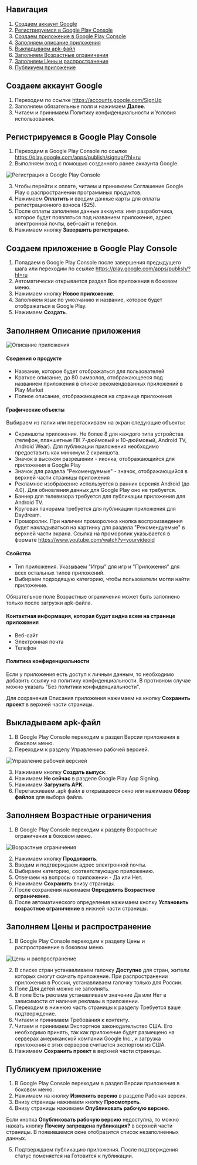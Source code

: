 ## Навигация
  1. [Создаем аккаунт Google](#add_google_account)
  2. [Регистрируемся в Google Play Console](#register)
  3. [Создаем приложение в Google Play Console](#create_app)
  4. [Заполняем описание приложения](#fill_info)
  5. [Выкладываем apk-файл](#upload_apk)
  6. [Заполняем Возрастные ограничения](#fill_age_limits)
  7. [Заполняем Цены и распространение](#fill_price)
  8. [Публикуем приложение](#publish)

<a name="add_google_account"/>

## Создаем аккаунт Google

1. Переходим по ссылке https://accounts.google.com/SignUp
2. Заполняем обязательные поля и нажимаем __Далее__.
3. Читаем и принимаем Политику конфиденциальности и Условия использования.

<a name="register"/>

## Регистрируемся в Google Play Console

1. Переходим в Google Play Console по ссылке https://play.google.com/apps/publish/signup/?hl=ru
2. Выполняем вход с помощью созданного ранее аккаунта Google.

![Регистрация в Google Play Console](images/console_sign_up.PNG?raw=true)

3. Чтобы перейти к оплате, читаем и принимаем Соглашение Google Play о распространении программных продуктов.
4. Нажимаем __Оплатить__ и вводим данные карты для оплаты регистрационного взноса ($25).
5. После оплаты заполняем данные аккаунта: имя разработчика, которое будет появляться под названием приложения, адрес электронной почты, веб-сайт и телефон.
6. Нажимаем кнопку __Завершить регистрацию__.

<a name="create_app"/>

## Создаем приложение в Google Play Console

1. Попадаем в Google Play Console после завершения предыдущего шага или переходим по ссылке https://play.google.com/apps/publish/?hl=ru
2. Автоматически открывается раздел Все приложения в боковом меню.
3. Нажимаем кнопку __Новое приложение__.
3. Заполняем язык по умолчанию и название, которое будет отображаться в Google Play.
4. Нажимаем __Создать__.

<a name="fill_info"/>

## Заполняем Описание приложения

![Описание приложения](images/console_app_info.PNG?raw=true)

#### Сведения о продукте

- Название, которое будет отображаться для пользователей
- Краткое описание, до 80 символов, отображающееся под названием приложения в списке рекомендованных приложений в Play Market
- Полное описание, отображающееся на странице приложения

#### Графические объекты

Выбираем из папки или перетаскиваем на экран следующие объекты:
- Скриншоты приложения. Не более 8 для каждого типа устройства (телефон, планшетные ПК 7-дюймовый и 10-дюймовый, Android TV, Android Wear). Для публикации приложения необходимо предоставить как минимум 2 скриншота.
- Значок в высоком разрешении - икoнка, отображающийся для приложения в Google Play
- Значок для раздела "Рекомендуемые" - значок, отображающийся в верхней части страницы приложения
- Рекламное изображение используется в ранних версиях Android (до 4.0). Для обновления данных для Google Play оно не требуется.
- Баннер для телевизора требуется для публикации приложения для Android TV.
- Круговая панорама требуется для публикации приложения для Daydream.
- Проморолик. При наличии проморолика кнопка воспроизведения будет накладываться на картинку для раздела "Рекомендуемые" в верхней части экрана.
Ссылка на проморолик указывается в формате https://www.youtube.com/watch?v=yourvideoid

#### Свойства

- Тип приложения. Указываем "Игры" для игр и "Приложения" для всех остальных типов приложений.
- Выбираем подходящую категорию, чтобы пользователи могли найти приложение.

Обязательное поле Возрастные ограничения может быть заполнено только после загрузки apk-файла.

#### Контактная информация, которая будет видна всем на странице приложения

- Веб-сайт
- Электронная почта
- Телефон

#### Политика конфиденциальности

Если у приложения есть доступ к личным данным, то необходимо добавить ссылку на политику конфиденциальности.
В противном случае можно указать "Без политики конфиденциальности".

Для сохранения Описания приложения нажимаем на кнопку __Сохранить проект__ в верхней части страницы.

<a name="upload_apk"/>

## Выкладываем apk-файл

1. В Google Play Console переходим в раздел Версии приложения в боковом меню.
2. Переходим к разделу Управлению рабочей версией.

![Управление рабочей версией](images/console_apk_work_version.PNG?raw=true)

3. Нажимаем кнопку __Создать выпуск__.
4. Нажимаем __Не сейчас__ в разделе Google Play App Signing.
5. Нажимаем __Загрузить APK__.
6. Перетаскиваем .apk файл в открывшееся окно или нажимаем __Обзор файлов__ для выбора файла.

<a name="fill_age_limits"/>

## Заполняем Возрастные ограничения

1. В Google Play Console переходим к разделу Возрастные ограничения в боковом меню.

![Возрастные ограничения](images/console_age_restrictions.PNG?raw=true)

2. Нажимаем кнопку __Продолжить__.
3. Вводим и подтверждаем адрес электронной почты.
4. Выбираем категорию, соответствующую приложению.
5. Отвечаем на вопросы о приложении - Да или Нет.
6. Нажимаем __Сохранить__ внизу страницы.
7. После сохранения нажимаем __Определить Возрастное ограничение__.
8. После автоматического определения нажимаем кнопку __Установить возрастное ограничение__ в нижней части страницы.

<a name="fill_price"/>

## Заполняем Цены и распространение

1. В Google Play Console переходим к разделу Цены и распространение в боковом меню.

![Цены и распространение](images/console_prices.PNG?raw=true)

2. В списке стран устанавливаем галочку __Доступно__ для стран, жители которых смогут скачать приложение. При распространении приложения в России, устанавливаем галочку только для России.
3. Поле Для детей можно не заполнять.
4. В поле Есть реклама устанавливаем значение Да или Нет в зависимости от наличия рекламы в приложении.
5. Переходим в нижнюю часть страницы к разделу Требуется ваше подтверждение.
6. Читаем и принимаем Требования к контенту.
7. Читаем и принимаем Экспортное законодательство США. Его необходимо принять, так как приложение будет размещено на серверах американской компании Google Inc., и загрузка приложения с этих серверов считается экспортом из США.
8. Нажимаем __Сохранить проект__ в верхней части страницы.

<a name="publish"/>

## Публикуем приложение

1. В Google Play Console переходим в раздел Версии приложения в боковом меню.
2. Нажимаем на кнопку __Изменить версию__ в разделе Рабочая версия.
3. Внизу страницы нажимаем кнопку __Просмотреть__.
4. Внизу страницы нажимаем __Опубликовать рабочую версию__.

Если кнопка __Опубликовать рабочую версию__ недоступна, то можно нажать кнопку __Почему запрещена публикация?__ в верхней части страницы. В появившемся окне отобразится список незаполненных данных.

5. Подтверждаем публикацию приложения.
После подтверждения статус поменяется на Готовится к публикации.

